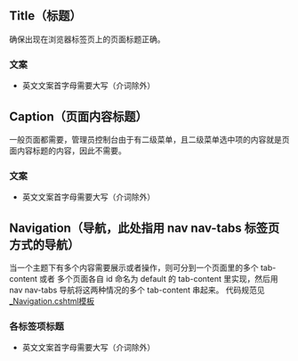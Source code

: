 ## Title（标题）

确保出现在浏览器标签页上的页面标题正确。

### 文案
* 英文文案首字母需要大写（介词除外）

## Caption（页面内容标题）

一般页面都需要，管理员控制台由于有二级菜单，且二级菜单选中项的内容就是页面内容标题的内容，因此不需要。

### 文案
* 英文文案首字母需要大写（介词除外）

## Navigation（导航，此处指用 nav nav-tabs 标签页方式的导航）

当一个主题下有多个内容需要展示或者操作，则可分到一个页面里的多个 tab-content 或者 多个页面各自 id 命名为 default 的 tab-content 里实现，然后用 nav nav-tabs 导航将这两种情况的多个 tab-content 串起来。
代码规范见 <a target="_blank" href="https://github.com/zhnoah/desunsoft/blob/master/huashen/templates/_Navigation.cshtml">_Navigation.cshtml模板</a>

### 各标签项标题
* 英文文案首字母需要大写（介词除外）
